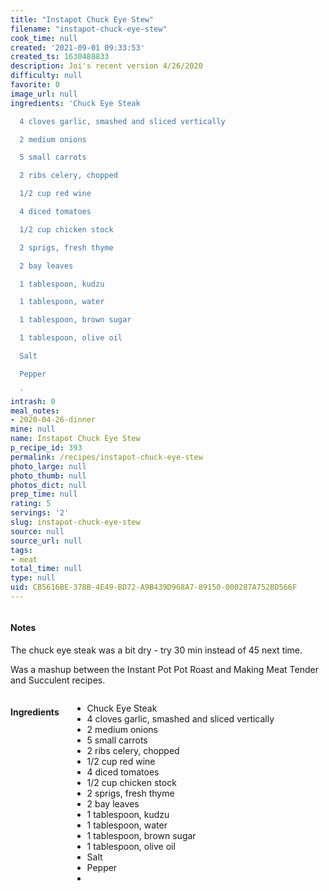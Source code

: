 ```yaml
---
title: "Instapot Chuck Eye Stew"
filename: "instapot-chuck-eye-stew"
cook_time: null
created: '2021-09-01 09:33:53'
created_ts: 1630488833
description: Joi's recent version 4/26/2020
difficulty: null
favorite: 0
image_url: null
ingredients: 'Chuck Eye Steak

  4 cloves garlic, smashed and sliced vertically

  2 medium onions

  5 small carrots

  2 ribs celery, chopped

  1/2 cup red wine

  4 diced tomatoes

  1/2 cup chicken stock

  2 sprigs, fresh thyme

  2 bay leaves

  1 tablespoon, kudzu

  1 tablespoon, water

  1 tablespoon, brown sugar

  1 tablespoon, olive oil

  Salt

  Pepper

  '
intrash: 0
meal_notes:
- 2020-04-26-dinner
mine: null
name: Instapot Chuck Eye Stew
p_recipe_id: 393
permalink: /recipes/instapot-chuck-eye-stew
photo_large: null
photo_thumb: null
photos_dict: null
prep_time: null
rating: 5
servings: '2'
slug: instapot-chuck-eye-stew
source: null
source_url: null
tags:
- meat
total_time: null
type: null
uid: CB5616BE-378B-4E49-BD72-A9B439D968A7-89150-000287A752BD566F
---
```

<div class="large-8 medium-7 columns" id="writeup">		<div id="notes"><h4>Notes</h4>
<div class="box box-notes"><p>The chuck eye steak was a bit dry - try 30 min instead of 45 next time.</p>
<p>Was a mashup between the Instant Pot Pot Roast and Making Meat Tender and Succulent recipes.</p>
</div></div>	</div><!-- #writeup -->
</div><!-- #row-one -->
<div class="row" id="row-two">	<div class="medium-4 small-5 columns" id="ingredients"><h4>Ingredients</h4><div class="box box-ingredients content"><ul>
<li>Chuck Eye Steak</li>
<li>4 cloves garlic, smashed and sliced vertically</li>
<li>2 medium onions</li>
<li>5 small carrots</li>
<li>2 ribs celery, chopped</li>
<li>1/2 cup red wine</li>
<li>4 diced tomatoes</li>
<li>1/2 cup chicken stock</li>
<li>2 sprigs, fresh thyme</li>
<li>2 bay leaves</li>
<li>1 tablespoon, kudzu</li>
<li>1 tablespoon, water</li>
<li>1 tablespoon, brown sugar</li>
<li>1 tablespoon, olive oil</li>
<li>Salt</li>
<li>Pepper</li>
<li></li>
</ul>
</div>	</div>	<div class="medium-6 small-7 columns" id="directions">	</div>
